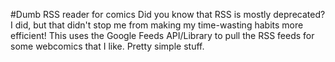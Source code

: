 #Dumb RSS reader for comics
Did you know that RSS is mostly deprecated?
I did, but that didn't stop me from making my time-wasting habits more efficient!
This uses the Google Feeds API/Library to pull the RSS feeds for some webcomics that I like.
Pretty simple stuff.
